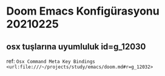 
# Doom Emacs Konfigürasyonu 20210225 

## osx tuşlarına uyumluluk id=g_12030

ref: `Osx Command Meta Key Bindings <url:file:///~/projects/study/emacs/doom.md#r=g_12032>`
